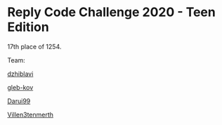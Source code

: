 # Reply Code Challenge 2020 - Teen Edition

17th place of 1254.

Team:

[dzhiblavi](https://github.com/dzhiblavi)

[gleb-kov](https://github.com/gleb-kov)

[Darui99](https://github.com/Darui99)

[Villen3tenmerth](https://github.com/Villen3tenmerth)
